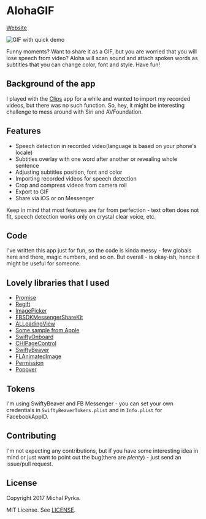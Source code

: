 # AlohaGIF

[Website](http://www.alohagif.com)

![GIF with quick demo](Resources/demo.gif)

Funny moments? Want to share it as a GIF, but you are worried that you will lose speech from video? Aloha will scan sound and attach spoken words as subtitles that you can change color, font and style. Have fun!

## Background of the app

I played with the [Clips](https://itunes.apple.com/us/app/clips/id1212699939?mt=8) app for a while and wanted to import my recorded videos, but there was no such function. So, hey, it might be interesting challenge to mess around with Siri and AVFoundation.

## Features

* Speech detection in recorded video(language is based on your phone's locale)
* Subtitles overlay with one word after another or revealing whole sentence
* Adjusting subtitles position, font and color
* Importing recorded videos for speech detection
* Crop and compress videos from camera roll
* Export to GIF
* Share via iOS or on Messenger

Keep in mind that most features are far from perfection - text often does not fit, speech detection works only on crystal clear voice, etc.

## Code

I've written this app just for fun, so the code is kinda messy - few globals here and there, magic numbers, and so on. But overall - is okay-ish, hence it might be useful for someone.

## Lovely libraries that I used

* [Promise](https://github.com/khanlou/Promise)
* [Regift](https://github.com/matthewpalmer/Regift)
* [ImagePicker](https://github.com/hyperoslo/ImagePicker/)
* [FBSDKMessengerShareKit](https://github.com/facebook/facebook-ios-sdk/tree/master/FBSDKMessengerShareKit)
* [ALLoadingView](https://github.com/ALoginov/ALLoadingView)
* [Some sample from Apple](https://developer.apple.com/library/content/samplecode/AVCam/Introduction/Intro.html#//apple_ref/doc/uid/DTS40010112)
* [SwiftyOnboard](https://github.com/juanpablofernandez/SwiftyOnboard)
* [CHIPageControl](https://github.com/ChiliLabs/CHIPageControl)
* [SwiftyBeaver](https://github.com/SwiftyBeaver/SwiftyBeaver)
* [FLAnimatedImage](https://github.com/Flipboard/FLAnimatedImage)
* [Permission](https://github.com/delba/Permission)
* [Popover](https://github.com/corin8823/Popover)


## Tokens

I'm using SwiftyBeaver and FB Messenger - you can set your own credentials in ```SwiftyBeaverTokens.plist``` and in ```Info.plist``` for FacebookAppID.

## Contributing

I'm not expecting any contributions, but if you have some interesting idea in mind or just want to point out the bug(there are _plenty_) - just send an issue/pull request.

## License

Copyright 2017 Michal Pyrka.

MIT License. See [LICENSE](LICENSE).

